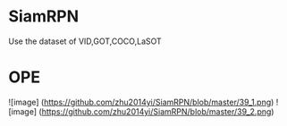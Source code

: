 # SiamRPN
Use the dataset of VID,GOT,COCO,LaSOT 
# OPE
![image]
(https://github.com/zhu2014yi/SiamRPN/blob/master/39_1.png)
![image]
(https://github.com/zhu2014yi/SiamRPN/blob/master/39_2.png)

